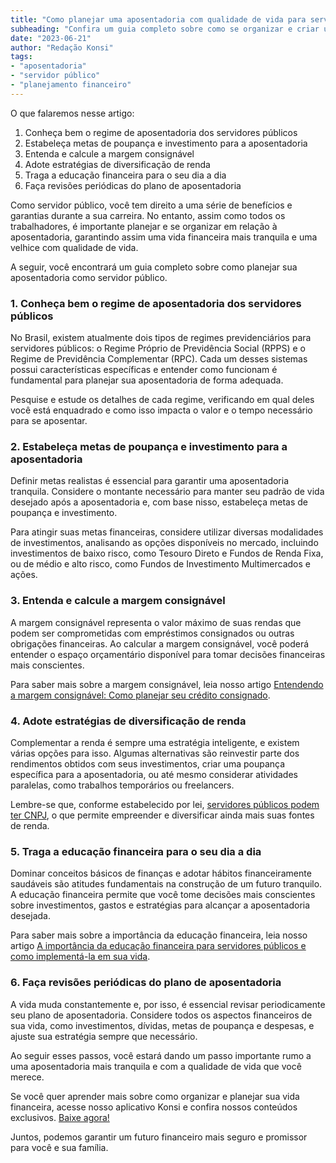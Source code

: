 ```yaml
---
title: "Como planejar uma aposentadoria com qualidade de vida para servidores públicos"
subheading: "Confira um guia completo sobre como se organizar e criar um futuro mais tranquilo"
date: "2023-06-21"
author: "Redação Konsi"
tags:
- "aposentadoria"
- "servidor público"
- "planejamento financeiro"
---
```


O que falaremos nesse artigo:
1. Conheça bem o regime de aposentadoria dos servidores públicos
2. Estabeleça metas de poupança e investimento para a aposentadoria
3. Entenda e calcule a margem consignável
4. Adote estratégias de diversificação de renda
5. Traga a educação financeira para o seu dia a dia
6. Faça revisões periódicas do plano de aposentadoria

Como servidor público, você tem direito a uma série de benefícios e garantias durante a sua carreira. No entanto, assim como todos os trabalhadores, é importante planejar e se organizar em relação à aposentadoria, garantindo assim uma vida financeira mais tranquila e uma velhice com qualidade de vida.

A seguir, você encontrará um guia completo sobre como planejar sua aposentadoria como servidor público.

### 1. Conheça bem o regime de aposentadoria dos servidores públicos

No Brasil, existem atualmente dois tipos de regimes previdenciários para servidores públicos: o Regime Próprio de Previdência Social (RPPS) e o Regime de Previdência Complementar (RPC). Cada um desses sistemas possui características específicas e entender como funcionam é fundamental para planejar sua aposentadoria de forma adequada.

Pesquise e estude os detalhes de cada regime, verificando em qual deles você está enquadrado e como isso impacta o valor e o tempo necessário para se aposentar. 

### 2. Estabeleça metas de poupança e investimento para a aposentadoria

Definir metas realistas é essencial para garantir uma aposentadoria tranquila. Considere o montante necessário para manter seu padrão de vida desejado após a aposentadoria e, com base nisso, estabeleça metas de poupança e investimento.

Para atingir suas metas financeiras, considere utilizar diversas modalidades de investimentos, analisando as opções disponíveis no mercado, incluindo investimentos de baixo risco, como Tesouro Direto e Fundos de Renda Fixa, ou de médio e alto risco, como Fundos de Investimento Multimercados e ações.

### 3. Entenda e calcule a margem consignável

A margem consignável representa o valor máximo de suas rendas que podem ser comprometidas com empréstimos consignados ou outras obrigações financeiras. Ao calcular a margem consignável, você poderá entender o espaço orçamentário disponível para tomar decisões financeiras mais conscientes.

Para saber mais sobre a margem consignável, leia nosso artigo [Entendendo a margem consignável: Como planejar seu crédito consignado](https://konsi.com.br/postagens/entendendo-a-margem-consignável-como-planejar-seu-crdito-consignado).

### 4. Adote estratégias de diversificação de renda

Complementar a renda é sempre uma estratégia inteligente, e existem várias opções para isso. Algumas alternativas são reinvestir parte dos rendimentos obtidos com seus investimentos, criar uma poupança específica para a aposentadoria, ou até mesmo considerar atividades paralelas, como trabalhos temporários ou freelancers.

Lembre-se que, conforme estabelecido por lei, [servidores públicos podem ter CNPJ](https://konsi.com.br/postagens/servidor-publico-pode-ter-cnpj-saiba-a-resposta), o que permite empreender e diversificar ainda mais suas fontes de renda.

### 5. Traga a educação financeira para o seu dia a dia

Dominar conceitos básicos de finanças e adotar hábitos financeiramente saudáveis são atitudes fundamentais na construção de um futuro tranquilo. A educação financeira permite que você tome decisões mais conscientes sobre investimentos, gastos e estratégias para alcançar a aposentadoria desejada.

Para saber mais sobre a importância da educação financeira, leia nosso artigo [A importância da educação financeira para servidores públicos e como implementá-la em sua vida](https://konsi.com.br/postagens/a-importncia-da-educao-financeira-para-servidores-pblicos-e-como-implement-la-em-sua-vida).

### 6. Faça revisões periódicas do plano de aposentadoria

A vida muda constantemente e, por isso, é essencial revisar periodicamente seu plano de aposentadoria. Considere todos os aspectos financeiros de sua vida, como investimentos, dívidas, metas de poupança e despesas, e ajuste sua estratégia sempre que necessário.

Ao seguir esses passos, você estará dando um passo importante rumo a uma aposentadoria mais tranquila e com a qualidade de vida que você merece.

Se você quer aprender mais sobre como organizar e planejar sua vida financeira, acesse nosso aplicativo Konsi e confira nossos conteúdos exclusivos. [Baixe agora!](https://www.konsi.com.br/app)

Juntos, podemos garantir um futuro financeiro mais seguro e promissor para você e sua família.